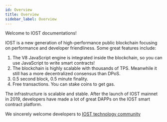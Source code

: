 ```yaml
---
id: Overview
title: Overview
sidebar_label: Overview
---
```


Welcome to IOST documentations!

IOST is a new generation of high-performance public blockchain focusing on performance and developer friendliness. Some great features include:

1. The V8 JavaScript engine is integrated inside the blockchain, so you can use JavaScript to write smart contracts!
2. The blockchain is highly scalable with thousands of TPS. Meanwhile it still has a more decentralized consensus than DPoS.
3. 0.5 second block, 0.5 minute finality.
4. Free transactions. You can stake coins to get gas.

The infrastructure is scalable and stable. After the launch of IOST mainnet in 2019, developers have made a lot of great DAPPs on the IOST smart contract platform.   

We sincerely welcome developers to [IOST technology community](https://t.me/iostdev)
